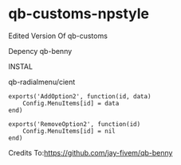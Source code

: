 # qb-customs-npstyle
Edited Version Of qb-customs

Depency
qb-benny

INSTAL

qb-radialmenu/cient

```
exports('AddOption2', function(id, data)
    Config.MenuItems[id] = data
end)

exports('RemoveOption2', function(id)
    Config.MenuItems[id] = nil
end)

```
Credits To:https://github.com/jay-fivem/qb-benny
